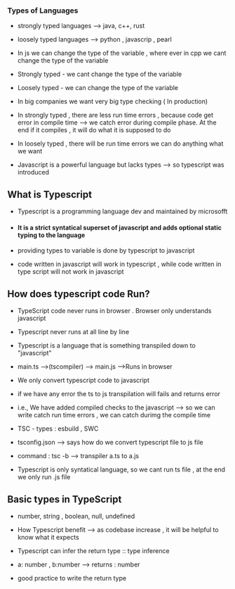 ### Types of Languages

- strongly typed languages --> java, c++, rust
- loosely typed languages --> python , javascrip , pearl
- In js we can change the type of the variable , where ever in cpp we cant change the type of the variable

- Strongly typed - we cant change the type of the variable
- Loosely typed - we can change the type of the variable

- In big companies we want very big type checking ( In production)
- In strongly typed , there are less run time errors , because code get error in compile time --> we catch error during compile phase. At the end if it compiles , it will do what it is supposed to do
- In loosely typed , there will be run time errors we can do anything what we want

- Javascript is a powerful language but lacks types --> so typescript was introduced

## What is Typescript

- Typescript is a programming language dev and maintained by microsofft
- #### It is a strict syntatical superset of javascript and adds optional static typing to the language
- providing types to variable is done by typescript to javascript

- code written in javascript will work in typescript , while code written in type script will not work in javascript

## How does typescript code Run?

- TypeScript code never runs in browser . Browser only understands javascript
- Typescript never runs at all line by line
- Typescript is a language that is something transpiled down to "javascript"

- main.ts -->(tscompiler) --> main.js -->Runs in browser
- We only convert typescript code to javascript
- if we have any error the ts to js transpilation will fails and returns error
- i.e., We have added compiled checks to the javascript --> so we can write catch run time errors , we can catch durimg the compile time
- TSC - types : esbuild , SWC

- tsconfig.json --> says how do we convert typescript file to js file

- command : tsc -b --> transpiler a.ts to a.js

- Typescript is only syntatical language, so we cant run ts file , at the end we only run .js file


## Basic types in TypeScript 

- number, string , boolean, null, undefined
- How Typescript benefit --> as codebase increase , it will be helpful to know what it expects

- Typescript can infer the return type :: type inference 
- a: number , b:number --> returns : number 
- good practice to write the return type